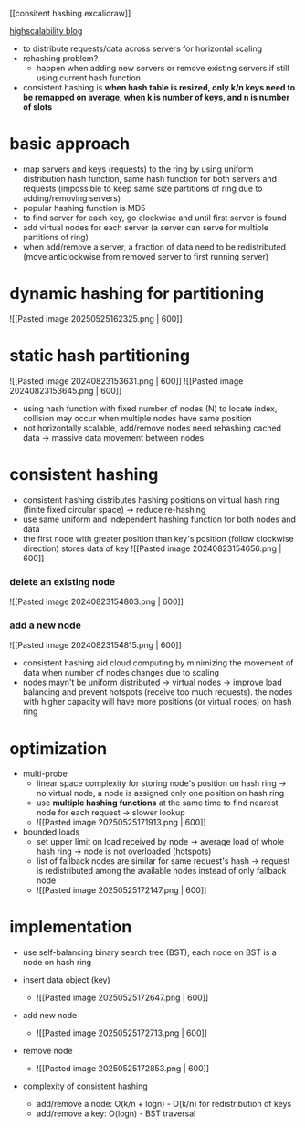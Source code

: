 [[consitent hashing.excalidraw]]

[highscalability blog](https://highscalability.com/consistent-hashing-algorithm/)
- to distribute requests/data across servers for horizontal scaling
- rehashing problem?
	- happen when adding new servers or remove existing servers if still using current hash function
- consistent hashing is **when hash table is resized, only k/n keys need to be remapped on average, when k is number of keys, and n is number of slots**

# basic approach
- map servers and keys (requests) to the ring by using uniform distribution hash function, same hash function for both servers and requests (impossible to keep same size partitions of ring due to adding/removing servers)
- popular hashing function is MD5
- to find server for each key, go clockwise and until first server is found
- add virtual nodes for each server (a server can serve for multiple partitions of ring)
- when add/remove a server, a fraction of data need to be redistributed (move anticlockwise from removed server to first running server)

# dynamic hashing for partitioning
![[Pasted image 20250525162325.png | 600]]
# static hash partitioning
![[Pasted image 20240823153631.png | 600]]
![[Pasted image 20240823153645.png | 600]]
- using hash function with fixed number of nodes (N) to locate index, collision may occur when multiple nodes have same position
- not horizontally scalable, add/remove nodes need rehashing cached data -> massive data movement between nodes

# consistent hashing
- consistent hashing distributes hashing positions on virtual hash ring (finite fixed circular space) -> reduce re-hashing
- use same uniform and independent hashing function for both nodes and data
- the first node with greater position than key's position (follow clockwise direction) stores data of key
![[Pasted image 20240823154656.png | 600]]
### delete an existing node
![[Pasted image 20240823154803.png | 600]]
### add a new node
![[Pasted image 20240823154815.png | 600]]


- consistent hashing aid cloud computing by minimizing the movement of data when number of nodes changes due to scaling
- nodes mayn't be uniform distributed -> virtual nodes -> improve load balancing and prevent hotspots (receive too much requests). the nodes with higher capacity will have more positions (or virtual nodes) on hash ring

# optimization
- multi-probe
	- linear space complexity for storing node's position on hash ring -> no virtual node, a node is assigned only one position on hash ring
	- use **multiple hashing functions** at the same time to find nearest node for each request -> slower lookup
	- ![[Pasted image 20250525171913.png | 600]]
- bounded loads
	- set upper limit on load received by node -> average load of whole hash ring -> node is not overloaded (hotspots)
	- list of fallback nodes are similar for same request's hash -> request is redistributed among the available nodes instead of only fallback node
	- ![[Pasted image 20250525172147.png | 600]]

# implementation
- use self-balancing binary search tree (BST), each node on BST is a node on hash ring

- insert data object (key)
	- ![[Pasted image 20250525172647.png | 600]]

- add new node
	- ![[Pasted image 20250525172713.png | 600]]

- remove node
	- ![[Pasted image 20250525172853.png | 600]]

- complexity of consistent hashing
	- add/remove a node: O(k/n + logn) - O(k/n) for redistribution of keys
	- add/remove a key: O(logn) - BST traversal